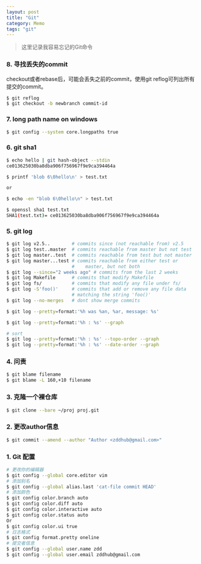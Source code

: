 ```yaml
---
layout: post
title: "Git"
category: Memo
tags: "git"
---
```


> 这里记录我容易忘记的Git命令

<!-- more -->

### 8. 寻找丢失的commit
checkout或者rebase后，可能会丢失之前的commit，使用git reflog可列出所有提交的commit。

```sh
$ git reflog
$ git checkout -b newbranch commit-id
```

### 7. long path name on windows
```sh
$ git config --system core.longpaths true
```

### 6. git sha1
```sh
$ echo hello | git hash-object --stdin
ce013625030ba8dba906f756967f9e9ca394464a

$ printf 'blob 6\0hello\n' > test.txt

or

$ echo -en "blob 6\0hello\n" > test.txt

$ openssl sha1 test.txt
SHA1(test.txt)= ce013625030ba8dba906f756967f9e9ca394464a
```

### 5. git log
```sh
$ git log v2.5..        # commits since (not reachable from) v2.5
$ git log test..master  # commits reachable from master but not test
$ git log master..test  # commits reachable from test but not master
$ git log master...test # commits reachable from either test or
                        #    master, but not both
$ git log --since="2 weeks ago" # commits from the last 2 weeks
$ git log Makefile      # commits that modify Makefile
$ git log fs/           # commits that modify any file under fs/
$ git log -S'foo()'     # commits that add or remove any file data
                        # matching the string 'foo()'
$ git log --no-merges   # dont show merge commits

$ git log --pretty=format:'%h was %an, %ar, message: %s'

$ git log --pretty=format:'%h : %s' --graph

# sort
$ git log --pretty=format:'%h : %s' --topo-order --graph
$ git log --pretty=format:'%h : %s' --date-order --graph
```

### 4. 问责
```sh
$ git blame filename
$ git blame -L 160,+10 filename
```

### 3. 克隆一个裸仓库
```sh
$ git clone --bare ~/proj proj.git
```

### 2. 更改author信息
```sh
$ git commit --amend --author "Author <zddhub@gmail.com>"
```

### 1. Git 配置
```sh
# 更改你的编辑器
$ git config --global core.editor vim
# 添加别名
$ git config --global alias.last 'cat-file commit HEAD'
# 添加颜色
$ git config color.branch auto
$ git config color.diff auto
$ git config color.interactive auto
$ git config color.status auto
Or
$ git config color.ui true
# 日志格式
$ git config format.pretty oneline
# 提交者信息
$ git config --global user.name zdd
$ git config --global user.email zddhub@gmail.com
```
